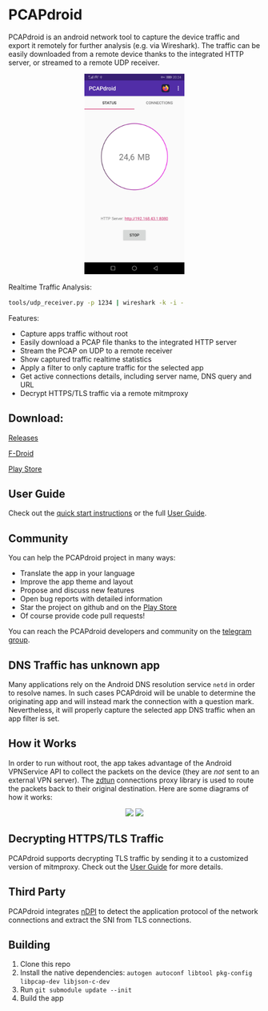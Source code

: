 # PCAPdroid

PCAPdroid is an android network tool to capture the device traffic and export it remotely for further analysis (e.g. via Wireshark). The traffic can be easily downloaded from a remote device thanks to the integrated HTTP server, or streamed to a remote UDP receiver.

<p align="center">
<img src="https://raw.githubusercontent.com/emanuele-f/PCAPdroid/master/fastlane/metadata/android/en-US/images/phoneScreenshots/1.jpg" width="200" />
</p>

Realtime Traffic Analysis:

```bash
tools/udp_receiver.py -p 1234 | wireshark -k -i -
```

Features:

- Capture apps traffic without root
- Easily download a PCAP file thanks to the integrated HTTP server
- Stream the PCAP on UDP to a remote receiver
- Show captured traffic realtime statistics
- Apply a filter to only capture traffic for the selected app
- Get active connections details, including server name, DNS query and URL
- Decrypt HTTPS/TLS traffic via a remote mitmproxy

## Download:

[Releases](https://github.com/emanuele-f/PCAPdroid/releases)

[F-Droid](https://f-droid.org/en/packages/com.emanuelef.remote_capture)

[Play Store](https://play.google.com/store/apps/details?id=com.emanuelef.remote_capture)

## User Guide

Check out the [quick start instructions](https://emanuele-f.github.io/PCAPdroid/quick_start) or the full [User Guide](https://emanuele-f.github.io/PCAPdroid).

## Community

You can help the PCAPdroid project in many ways:

- Translate the app in your language
- Improve the app theme and layout
- Propose and discuss new features
- Open bug reports with detailed information
- Star the project on github and on the [Play Store](https://play.google.com/store/apps/details?id=com.emanuelef.remote_capture)
- Of course provide code pull requests!

You can reach the PCAPdroid developers and community on the [telegram group](https://t.me/PCAPdroid).

## DNS Traffic has unknown app

Many applications rely on the Android DNS resolution service `netd` in order to resolve names. In such cases PCAPdroid will be unable to determine the originating app and will instead mark the connection with a question mark. Nevertheless, it will properly capture the selected app DNS traffic when an app filter is set.

## How it Works

In order to run without root, the app takes advantage of the Android VPNService API to collect the packets on the device (they are *not* sent to an external VPN server). The [zdtun](https://github.com/emanuele-f/zdtun) connections proxy library is used to route the packets back to their original destination. Here are some diagrams of how it works:
  
<p align="center">
  <img src="https://raw.githubusercontent.com/emanuele-f/PCAPdroid/master/assets/handshake.png" width="250" />
  <img src="https://raw.githubusercontent.com/emanuele-f/PCAPdroid/master/assets/send_recv.png" width="250" />
</p>

## Decrypting HTTPS/TLS Traffic

PCAPdroid supports decrypting TLS traffic by sending it to a customized version of mitmproxy. Check out the [User Guide](https://emanuele-f.github.io/PCAPdroid/tls_decryption) for more details.

## Third Party

PCAPdroid integrates [nDPI](https://github.com/ntop/nDPI) to detect the application protocol of the network connections and extract the SNI from TLS connections.

## Building

1. Clone this repo
2. Install the native dependencies: `autogen autoconf libtool pkg-config libpcap-dev libjson-c-dev`
3. Run `git submodule update --init`
4. Build the app
